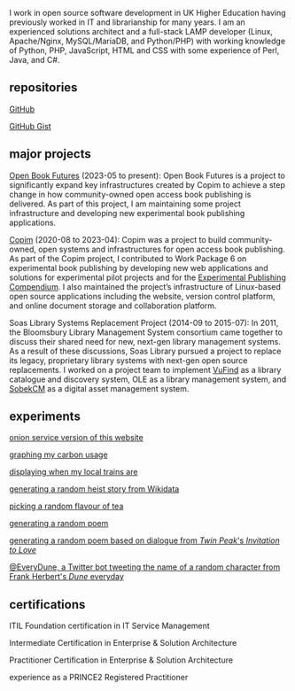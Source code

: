I work in open source software development in UK Higher Education having previously worked in IT and librarianship for many years. I am an experienced solutions architect and a full-stack LAMP developer (Linux, Apache/Nginx, MySQL/MariaDB, and Python/PHP) with working knowledge of Python, PHP, JavaScript, HTML and CSS with some experience of Perl, Java, and C#.

## <a name="repositories"></a>repositories

[GitHub](https://github.com/SimonXIX/)

[GitHub Gist](https://gist.github.com/SimonXIX)

## major projects

[Open Book Futures](https://copim.pubpub.org/pub/open-book-futures-announcement/release/1) (2023-05 to present): Open Book Futures is a project to significantly expand key infrastructures created by Copim to achieve a step change in how community-owned open access book publishing is delivered. As part of this project, I am maintaining some project infrastructure and developing new experimental book publishing applications.

[Copim](https://www.copim.ac.uk/) (2020-08 to 2023-04): Copim was a project to build community-owned, open systems and infrastructures for open access book publishing. As part of the Copim project, I contributed to Work Package 6 on experimental book publishing by developing new web applications and solutions for experimental pilot projects and for the [Experimental Publishing Compendium](https://compendium.copim.ac.uk/). I also maintained the project’s infrastructure of Linux-based open source applications including the website, version control platform, and online document storage and collaboration platform. 

Soas Library Systems Replacement Project (2014-09 to 2015-07): In 2011, the Bloomsbury Library Management System consortium came together to discuss their shared need for new, next-gen library management systems. As a result of these discussions, Soas Library pursued a project to replace its legacy, proprietary library systems with next-gen open source replacements. I worked on a project team to implement [VuFind](https://vufind.org/vufind/) as a library catalogue and discovery system, OLE as a library management system, and [SobekCM](https://sobekrepository.org/) as a digital asset management system.

## <a name="experiments"></a>experiments

[onion service version of this website](http://ONION_ADDRESS)

[graphing my carbon usage](https://carbon.simonxix.com/)

[displaying when my local trains are](https://github.com/SimonXIX/when_is_my_train)

[generating a random heist story from Wikidata](https://wikiheist.simonxix.com/)

[picking a random flavour of tea](https://tea.simonxix.com/)

[generating a random poem](https://nowthatswhaticallpoems.simonxix.com/)

[generating a random poem based on dialogue from *Twin Peak*'s *Invitation to Love*](https://invitationtolove.simonxix.com/)

[@EveryDune, a Twitter bot tweeting the name of a random character from Frank Herbert's *Dune* everyday](https://twitter.com/EveryDune)

## <a name="certifications"></a>certifications

ITIL Foundation certification in IT Service Management

Intermediate Certification in Enterprise & Solution Architecture

Practitioner Certification in Enterprise & Solution Architecture

experience as a PRINCE2 Registered Practitioner
